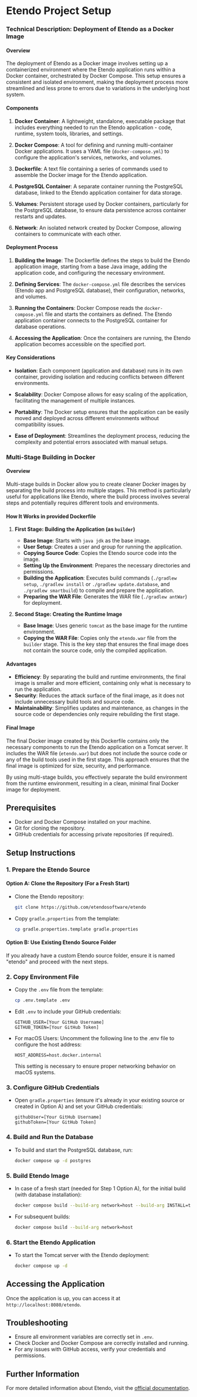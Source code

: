 # Etendo Project Setup

### Technical Description: Deployment of Etendo as a Docker Image

#### Overview

The deployment of Etendo as a Docker image involves setting up a containerized environment where the Etendo application runs within a Docker container, orchestrated by Docker Compose. This setup ensures a consistent and isolated environment, making the deployment process more streamlined and less prone to errors due to variations in the underlying host system.

#### Components

1. **Docker Container**: A lightweight, standalone, executable package that includes everything needed to run the Etendo application - code, runtime, system tools, libraries, and settings.

2. **Docker Compose**: A tool for defining and running multi-container Docker applications. It uses a YAML file (`docker-compose.yml`) to configure the application's services, networks, and volumes.

3. **Dockerfile**: A text file containing a series of commands used to assemble the Docker image for the Etendo application.

4. **PostgreSQL Container**: A separate container running the PostgreSQL database, linked to the Etendo application container for data storage.

5. **Volumes**: Persistent storage used by Docker containers, particularly for the PostgreSQL database, to ensure data persistence across container restarts and updates.

6. **Network**: An isolated network created by Docker Compose, allowing containers to communicate with each other.

#### Deployment Process

1. **Building the Image**: The Dockerfile defines the steps to build the Etendo application image, starting from a base Java image, adding the application code, and configuring the necessary environment.

2. **Defining Services**: The `docker-compose.yml` file describes the services (Etendo app and PostgreSQL database), their configuration, networks, and volumes.

3. **Running the Containers**: Docker Compose reads the `docker-compose.yml` file and starts the containers as defined. The Etendo application container connects to the PostgreSQL container for database operations.

4. **Accessing the Application**: Once the containers are running, the Etendo application becomes accessible on the specified port.

#### Key Considerations

- **Isolation**: Each component (application and database) runs in its own container, providing isolation and reducing conflicts between different environments.

- **Scalability**: Docker Compose allows for easy scaling of the application, facilitating the management of multiple instances.

- **Portability**: The Docker setup ensures that the application can be easily moved and deployed across different environments without compatibility issues.

- **Ease of Deployment**: Streamlines the deployment process, reducing the complexity and potential errors associated with manual setups.

### Multi-Stage Building in Docker

#### Overview

Multi-stage builds in Docker allow you to create cleaner Docker images by separating the build process into multiple stages. This method is particularly useful for applications like Etendo, where the build process involves several steps and potentially requires different tools and environments.

#### How It Works in provided Dockerfile

1. **First Stage: Building the Application (as `builder`)**

   - **Base Image**: Starts with `java jdk` as the base image.
   - **User Setup**: Creates a user and group for running the application.
   - **Copying Source Code**: Copies the Etendo source code into the image.
   - **Setting Up the Environment**: Prepares the necessary directories and permissions.
   - **Building the Application**: Executes build commands (`./gradlew setup`, `./gradlew install` or `./gradlew update.database`, and `./gradlew smartbuild`) to compile and prepare the application.
   - **Preparing the WAR File**: Generates the WAR file (`./gradlew antWar`) for deployment.

2. **Second Stage: Creating the Runtime Image**

   - **Base Image**: Uses generic `tomcat` as the base image for the runtime environment.
   - **Copying the WAR File**: Copies only the `etendo.war` file from the `builder` stage. This is the key step that ensures the final image does not contain the source code, only the compiled application.

#### Advantages

- **Efficiency**: By separating the build and runtime environments, the final image is smaller and more efficient, containing only what is necessary to run the application.
- **Security**: Reduces the attack surface of the final image, as it does not include unnecessary build tools and source code.
- **Maintainability**: Simplifies updates and maintenance, as changes in the source code or dependencies only require rebuilding the first stage.

#### Final Image

The final Docker image created by this Dockerfile contains only the necessary components to run the Etendo application on a Tomcat server. It includes the WAR file (`etendo.war`) but does not include the source code or any of the build tools used in the first stage. This approach ensures that the final image is optimized for size, security, and performance.

By using multi-stage builds, you effectively separate the build environment from the runtime environment, resulting in a clean, minimal final Docker image for deployment.

## Prerequisites

- Docker and Docker Compose installed on your machine.
- Git for cloning the repository.
- GitHub credentials for accessing private repositories (if required).

## Setup Instructions

### 1. Prepare the Etendo Source

#### Option A: Clone the Repository (For a Fresh Start)

- Clone the Etendo repository:

  ```bash
  git clone https://github.com/etendosoftware/etendo
  ```

- Copy `gradle.properties` from the template:

  ```bash
  cp gradle.properties.template gradle.properties
  ```

#### Option B: Use Existing Etendo Source Folder

If you already have a custom Etendo source folder, ensure it is named "etendo" and proceed with the next steps.

### 2. Copy Environment File

- Copy the `.env` file from the template:

  ```bash
  cp .env.template .env
  ```

- Edit `.env` to include your GitHub credentials:

  ```properties
  GITHUB_USER=[Your GitHub Username]
  GITHUB_TOKEN=[Your GitHub Token]
  ```

- For macOS Users: Uncomment the following line to the .env file to configure the host address:

  ```properties
  HOST_ADDRESS=host.docker.internal
  ```

  This setting is necessary to ensure proper networking behavior on macOS systems.

### 3. Configure GitHub Credentials

- Open `gradle.properties` (ensure it's already in your existing source or created in Option A) and set your GitHub credentials:

  ```properties
  githubUser=[Your GitHub Username]
  githubToken=[Your GitHub Token]
  ```

### 4. Build and Run the Database

- To build and start the PostgreSQL database, run:

  ```bash
  docker compose up -d postgres
  ```

### 5. Build Etendo Image

- In case of a fresh start (needed for Step 1 Option A), for the initial build (with database installation):

  ```bash
  docker compose build --build-arg network=host --build-arg INSTALL=true
  ```

- For subsequent builds:

  ```bash
  docker compose build --build-arg network=host
  ```

### 6. Start the Etendo Application

- To start the Tomcat server with the Etendo deployment:

  ```bash
  docker compose up -d
  ```

## Accessing the Application

Once the application is up, you can access it at `http://localhost:8080/etendo`.

## Troubleshooting

- Ensure all environment variables are correctly set in `.env`.
- Check Docker and Docker Compose are correctly installed and running.
- For any issues with GitHub access, verify your credentials and permissions.

## Further Information

For more detailed information about Etendo, visit the [official documentation](https://docs.etendo.software).
